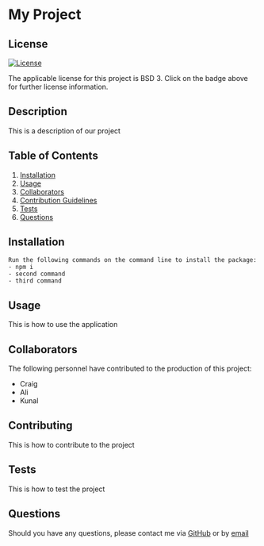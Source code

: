 # My Project
## License
[![License](https://img.shields.io/badge/License-BSD_3--Clause-blue.svg)](https://opensource.org/licenses/BSD-3-Clause) 

The applicable license for this project is BSD 3. Click on the badge above for further license information.

## Description
This is a description of our project

## Table of Contents
1. [Installation](#installation)
2. [Usage](#usage)
3. [Collaborators](#collaborators)
4. [Contribution Guidelines](#contributing)
5. [Tests](#tests)
6. [Questions](#questions)

## Installation
```
Run the following commands on the command line to install the package: 
- npm i 
- second command 
- third command
```

## Usage
This is how to use the application

## Collaborators
The following personnel have contributed to the production of this project: 
- Craig 
- Ali 
- Kunal

## Contributing
This is how to contribute to the project

## Tests
This is how to test the project

## Questions
Should you have any questions, please contact me via [GitHub](https://github.com/CSkicko) or by [email](mailto:someone@gmail.com)